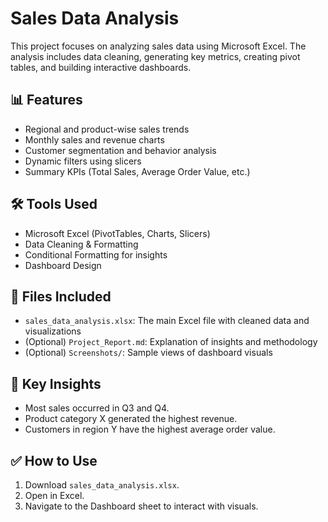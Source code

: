 # Sales Data Analysis

This project focuses on analyzing sales data using Microsoft Excel. The analysis includes data cleaning, generating key metrics, creating pivot tables, and building interactive dashboards.

## 📊 Features

- Regional and product-wise sales trends
- Monthly sales and revenue charts
- Customer segmentation and behavior analysis
- Dynamic filters using slicers
- Summary KPIs (Total Sales, Average Order Value, etc.)

## 🛠 Tools Used

- Microsoft Excel (PivotTables, Charts, Slicers)
- Data Cleaning & Formatting
- Conditional Formatting for insights
- Dashboard Design

## 📁 Files Included

- `sales_data_analysis.xlsx`: The main Excel file with cleaned data and visualizations
- (Optional) `Project_Report.md`: Explanation of insights and methodology
- (Optional) `Screenshots/`: Sample views of dashboard visuals

## 📌 Key Insights

- Most sales occurred in Q3 and Q4.
- Product category X generated the highest revenue.
- Customers in region Y have the highest average order value.

## ✅ How to Use

1. Download `sales_data_analysis.xlsx`.
2. Open in Excel.
3. Navigate to the Dashboard sheet to interact with visuals.
